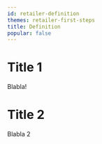 ```yaml
---
id: retailer-definition
themes: retailer-first-steps
title: Definition
popular: false
---
```


# Title 1

Blabla!

# Title 2

Blabla 2
